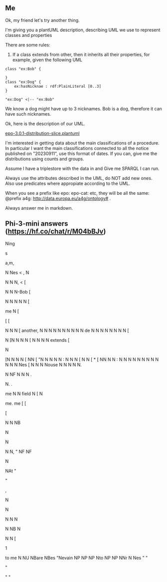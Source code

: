 ## Me

Ok, my friend let's try another thing.

I'm giving you a plantUML description, describing UML we use to represent classes and properties

There are some rules:

1. If a class extends from other, then it inherits all their properties, for example, given the following UML

```plantuml
class "ex:Bob" {

}
class "ex:Dog" {
    ex:hasNicknae : rdf:PlainLiteral [0..3]
}

"ex:Dog" <|-- "ex:Bob"
```

We know a dog might have up to 3 nicknames. Bob is a dog, therefore it can have such nicknames.

Ok, here is the description of our UML.

[epo-3.0.1-distribution-slice.plantuml](./epo-3.0.1-distribution-slice.plantuml)

I'm interested in getting data about the main classifications of a procedure. In particular I want the main
classifications connected to all the notice published on "20230911", use this format of dates. If you can, give me the distributions using counts
and groups.

Assume I have a triplestore with the data in and Give me SPARQL I can run.

Always use the attributes described in the UML, do NOT add new ones. Also use predicates where appropiate according to
the UML.

When you see a prefix like epo: epo-cat: etc, they will be all the same: @prefix a4g: <http://data.europa.eu/a4g/ontology#> .

Always answer me in markdown.

## Phi-3-mini answers (https://hf.co/chat/r/M04bBJv)



Ning

s

a,m,

N Nes
<
, N

N N N, <
[

N N N-Bob [

N N N N N [

me N [

[
[

N N N [
another, N N N N N N N N N N de N N N N N N N N [

N [N N N N [
N N N N extends [

N

[N N N N [
NN [ "N N N N N :
N N N [
N N [ * [
NN N N :
N N N N N N
N N
N N N N Nes [
N N N Nouse N N N N N.

N NF
N N N
.

N.
.

me
N N field N [
N

me.
me
[
[

[

N
N NB

N

N

N
N, "
NF
NF

N

NAt "

"

,

N

N

N N N

N NB N

N N [

1

to me
N NU NBare
NBes
"Nevain NP NP NP Nto NP NP NNr N
Nes
"
"

"

" "
